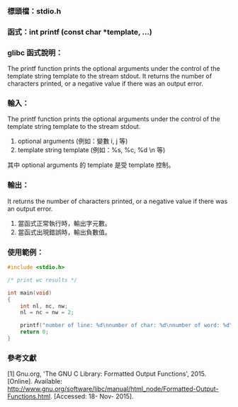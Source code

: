 ### 標頭檔：stdio.h

### 函式：int printf (const char *template, …)

### glibc 函式說明：
The printf function prints the optional arguments under the control of the template string template to the stream stdout. It returns the number of characters printed, or a negative value if there was an output error. 

### 輸入：
The printf function prints the optional arguments under the control of the template string template to the stream stdout.

1. optional arguments (例如：變數 i, j 等)
2. template string template (例如：%s, %c, %d \n 等)

其中 optional arguments 的 template 是受 template 控制。 

### 輸出：
It returns the number of characters printed, or a negative value if there was an output error.  

1. 當函式正常執行時，輸出字元數。
2. 當函式出現錯誤時，輸出負數值。

### 使用範例：
```c
#include <stdio.h>

/* print wc results */

int main(void)
{
    int nl, nc, nw;
    nl = nc = nw = 2;

    printf("number of line: %d\nnumber of char: %d\nnumber of word: %d\n", nl, nc, nw);
    return 0;
}
```

### 參考文獻
[1] Gnu.org, 'The GNU C Library: Formatted Output Functions', 2015. [Online]. Available: http://www.gnu.org/software/libc/manual/html_node/Formatted-Output-Functions.html. [Accessed: 18- Nov- 2015].